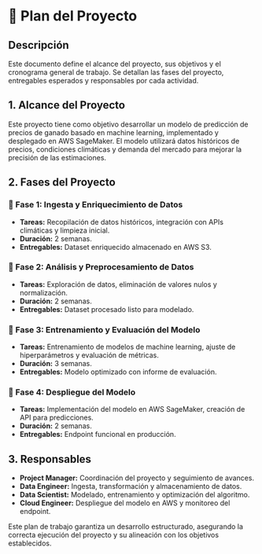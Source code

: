 # 📌 Plan del Proyecto

## Descripción
Este documento define el alcance del proyecto, sus objetivos y el cronograma general de trabajo. Se detallan las fases del proyecto, entregables esperados y responsables por cada actividad.

## 1. Alcance del Proyecto
Este proyecto tiene como objetivo desarrollar un modelo de predicción de precios de ganado basado en machine learning, implementado y desplegado en AWS SageMaker. El modelo utilizará datos históricos de precios, condiciones climáticas y demanda del mercado para mejorar la precisión de las estimaciones.

## 2. Fases del Proyecto

### 📌 Fase 1: Ingesta y Enriquecimiento de Datos
- **Tareas:** Recopilación de datos históricos, integración con APIs climáticas y limpieza inicial.
- **Duración:** 2 semanas.
- **Entregables:** Dataset enriquecido almacenado en AWS S3.

### 📌 Fase 2: Análisis y Preprocesamiento de Datos
- **Tareas:** Exploración de datos, eliminación de valores nulos y normalización.
- **Duración:** 2 semanas.
- **Entregables:** Dataset procesado listo para modelado.

### 📌 Fase 3: Entrenamiento y Evaluación del Modelo
- **Tareas:** Entrenamiento de modelos de machine learning, ajuste de hiperparámetros y evaluación de métricas.
- **Duración:** 3 semanas.
- **Entregables:** Modelo optimizado con informe de evaluación.

### 📌 Fase 4: Despliegue del Modelo
- **Tareas:** Implementación del modelo en AWS SageMaker, creación de API para predicciones.
- **Duración:** 2 semanas.
- **Entregables:** Endpoint funcional en producción.

## 3. Responsables
- **Project Manager:** Coordinación del proyecto y seguimiento de avances.
- **Data Engineer:** Ingesta, transformación y almacenamiento de datos.
- **Data Scientist:** Modelado, entrenamiento y optimización del algoritmo.
- **Cloud Engineer:** Despliegue del modelo en AWS y monitoreo del endpoint.

Este plan de trabajo garantiza un desarrollo estructurado, asegurando la correcta ejecución del proyecto y su alineación con los objetivos establecidos.

